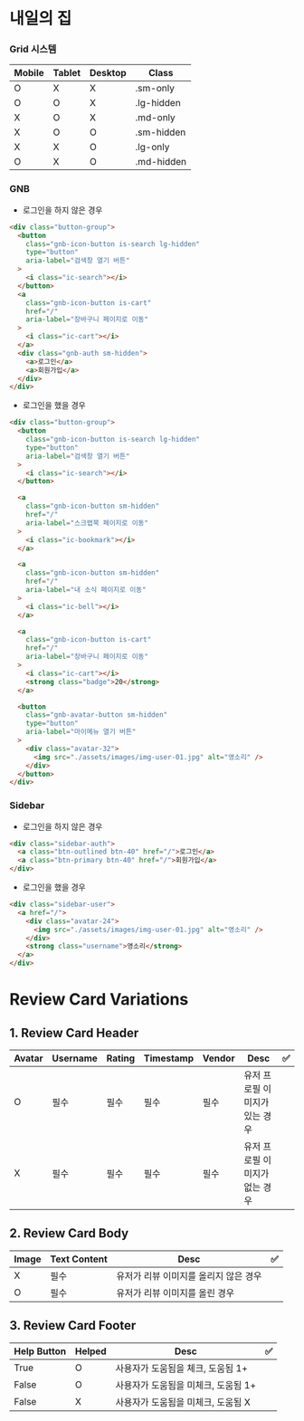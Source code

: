 # 내일의 집

### Grid 시스템

| Mobile | Tablet | Desktop | Class      |
| ------ | ------ | ------- | ---------- |
| O      | X      | X       | .sm-only   |
| O      | O      | X       | .lg-hidden |
| X      | O      | X       | .md-only   |
| X      | O      | O       | .sm-hidden |
| X      | X      | O       | .lg-only   |
| O      | X      | O       | .md-hidden |

### GNB

- 로그인을 하지 않은 경우

```html
<div class="button-group">
  <button
    class="gnb-icon-button is-search lg-hidden"
    type="button"
    aria-label="검색창 열기 버튼"
  >
    <i class="ic-search"></i>
  </button>
  <a
    class="gnb-icon-button is-cart"
    href="/"
    aria-label="장바구니 페이지로 이동"
  >
    <i class="ic-cart"></i>
  </a>
  <div class="gnb-auth sm-hidden">
    <a>로그인</a>
    <a>회원가입</a>
  </div>
</div>
```

- 로그인을 했을 경우

```html
<div class="button-group">
  <button
    class="gnb-icon-button is-search lg-hidden"
    type="button"
    aria-label="검색창 열기 버튼"
  >
    <i class="ic-search"></i>
  </button>

  <a
    class="gnb-icon-button sm-hidden"
    href="/"
    aria-label="스크랩북 페이지로 이동"
  >
    <i class="ic-bookmark"></i>
  </a>

  <a
    class="gnb-icon-button sm-hidden"
    href="/"
    aria-label="내 소식 페이지로 이동"
  >
    <i class="ic-bell"></i>
  </a>

  <a
    class="gnb-icon-button is-cart"
    href="/"
    aria-label="장바구니 페이지로 이동"
  >
    <i class="ic-cart"></i>
    <strong class="badge">20</strong>
  </a>

  <button
    class="gnb-avatar-button sm-hidden"
    type="button"
    aria-label="마이메뉴 열기 버튼"
  >
    <div class="avatar-32">
      <img src="./assets/images/img-user-01.jpg" alt="영소리" />
    </div>
  </button>
</div>
```

### Sidebar

- 로그인을 하지 않은 경우

```html
<div class="sidebar-auth">
  <a class="btn-outlined btn-40" href="/">로그인</a>
  <a class="btn-primary btn-40" href="/">회원가입</a>
</div>
```

- 로그인을 했을 경우

```html
<div class="sidebar-user">
  <a href="/">
    <div class="avatar-24">
      <img src="./assets/images/img-user-01.jpg" alt="영소리" />
    </div>
    <strong class="username">영소리</strong>
  </a>
</div>
```

# Review Card Variations

## 1. Review Card Header

| Avatar | Username | Rating | Timestamp | Vendor | Desc                           | ✅  |
| ------ | -------- | ------ | --------- | ------ | ------------------------------ | --- |
| O      | 필수     | 필수   | 필수      | 필수   | 유저 프로필 이미지가 있는 경우 |
| X      | 필수     | 필수   | 필수      | 필수   | 유저 프로필 이미지가 없는 경우 |

## 2. Review Card Body

| Image | Text Content | Desc                                  | ✅  |
| ----- | ------------ | ------------------------------------- | --- |
| X     | 필수         | 유저가 리뷰 이미지를 올리지 않은 경우 |
| O     | 필수         | 유저가 리뷰 이미지를 올린 경우        |

## 3. Review Card Footer

| Help Button | Helped | Desc                                | ✅  |
| ----------- | ------ | ----------------------------------- | --- |
| True        | O      | 사용자가 도움됨을 체크, 도움됨 1+   |
| False       | O      | 사용자가 도움됨을 미체크, 도움됨 1+ |
| False       | X      | 사용자가 도움됨을 미체크, 도움됨 X  |
